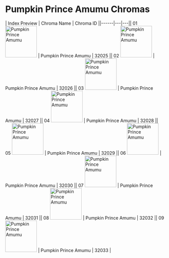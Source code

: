 # Pumpkin Prince Amumu Chromas

| Index  Preview | Chroma Name | Chroma ID ||------|---|---|| 01  <img src='https://raw.communitydragon.org/latest/plugins/rcp-be-lol-game-data/global/default/v1/champion-chroma-images/32/32025.png' alt='Pumpkin Prince Amumu' width='100'> | Pumpkin Prince Amumu | 32025 || 02  <img src='https://raw.communitydragon.org/latest/plugins/rcp-be-lol-game-data/global/default/v1/champion-chroma-images/32/32026.png' alt='Pumpkin Prince Amumu' width='100'> | Pumpkin Prince Amumu | 32026 || 03  <img src='https://raw.communitydragon.org/latest/plugins/rcp-be-lol-game-data/global/default/v1/champion-chroma-images/32/32027.png' alt='Pumpkin Prince Amumu' width='100'> | Pumpkin Prince Amumu | 32027 || 04  <img src='https://raw.communitydragon.org/latest/plugins/rcp-be-lol-game-data/global/default/v1/champion-chroma-images/32/32028.png' alt='Pumpkin Prince Amumu' width='100'> | Pumpkin Prince Amumu | 32028 || 05  <img src='https://raw.communitydragon.org/latest/plugins/rcp-be-lol-game-data/global/default/v1/champion-chroma-images/32/32029.png' alt='Pumpkin Prince Amumu' width='100'> | Pumpkin Prince Amumu | 32029 || 06  <img src='https://raw.communitydragon.org/latest/plugins/rcp-be-lol-game-data/global/default/v1/champion-chroma-images/32/32030.png' alt='Pumpkin Prince Amumu' width='100'> | Pumpkin Prince Amumu | 32030 || 07  <img src='https://raw.communitydragon.org/latest/plugins/rcp-be-lol-game-data/global/default/v1/champion-chroma-images/32/32031.png' alt='Pumpkin Prince Amumu' width='100'> | Pumpkin Prince Amumu | 32031 || 08  <img src='https://raw.communitydragon.org/latest/plugins/rcp-be-lol-game-data/global/default/v1/champion-chroma-images/32/32032.png' alt='Pumpkin Prince Amumu' width='100'> | Pumpkin Prince Amumu | 32032 || 09  <img src='https://raw.communitydragon.org/latest/plugins/rcp-be-lol-game-data/global/default/v1/champion-chroma-images/32/32033.png' alt='Pumpkin Prince Amumu' width='100'> | Pumpkin Prince Amumu | 32033 |